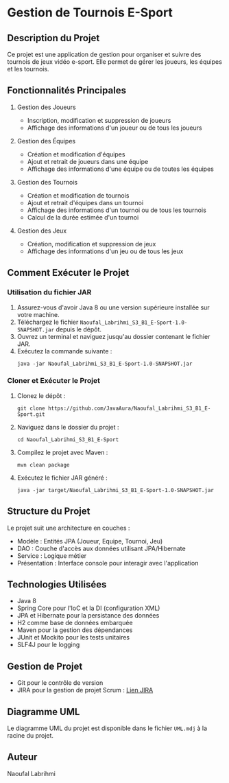 # Gestion de Tournois E-Sport

## Description du Projet

Ce projet est une application de gestion pour organiser et suivre des tournois de jeux vidéo e-sport. Elle permet de gérer les joueurs, les équipes et les tournois.

## Fonctionnalités Principales

1. Gestion des Joueurs

   - Inscription, modification et suppression de joueurs
   - Affichage des informations d'un joueur ou de tous les joueurs

2. Gestion des Équipes

   - Création et modification d'équipes
   - Ajout et retrait de joueurs dans une équipe
   - Affichage des informations d'une équipe ou de toutes les équipes

3. Gestion des Tournois

   - Création et modification de tournois
   - Ajout et retrait d'équipes dans un tournoi
   - Affichage des informations d'un tournoi ou de tous les tournois
   - Calcul de la durée estimée d'un tournoi

4. Gestion des Jeux
   - Création, modification et suppression de jeux
   - Affichage des informations d'un jeu ou de tous les jeux

## Comment Exécuter le Projet

### Utilisation du fichier JAR

1. Assurez-vous d'avoir Java 8 ou une version supérieure installée sur votre machine.
2. Téléchargez le fichier `Naoufal_Labrihmi_S3_B1_E-Sport-1.0-SNAPSHOT.jar` depuis le dépôt.
3. Ouvrez un terminal et naviguez jusqu'au dossier contenant le fichier JAR.
4. Exécutez la commande suivante :
   ```
   java -jar Naoufal_Labrihmi_S3_B1_E-Sport-1.0-SNAPSHOT.jar
   ```

### Cloner et Exécuter le Projet

1. Clonez le dépôt :
   ```
   git clone https://github.com/JavaAura/Naoufal_Labrihmi_S3_B1_E-Sport.git
   ```
2. Naviguez dans le dossier du projet :
   ```
   cd Naoufal_Labrihmi_S3_B1_E-Sport
   ```
3. Compilez le projet avec Maven :
   ```
   mvn clean package
   ```
4. Exécutez le fichier JAR généré :
   ```
   java -jar target/Naoufal_Labrihmi_S3_B1_E-Sport-1.0-SNAPSHOT.jar
   ```

## Structure du Projet

Le projet suit une architecture en couches :

- Modèle : Entités JPA (Joueur, Equipe, Tournoi, Jeu)
- DAO : Couche d'accès aux données utilisant JPA/Hibernate
- Service : Logique métier
- Présentation : Interface console pour interagir avec l'application

## Technologies Utilisées

- Java 8
- Spring Core pour l'IoC et la DI (configuration XML)
- JPA et Hibernate pour la persistance des données
- H2 comme base de données embarquée
- Maven pour la gestion des dépendances
- JUnit et Mockito pour les tests unitaires
- SLF4J pour le logging

## Gestion de Projet

- Git pour le contrôle de version
- JIRA pour la gestion de projet Scrum : [Lien JIRA](https://naoufallabrihmi.atlassian.net/jira/software/projects/ES/boards/2)

## Diagramme UML

Le diagramme UML du projet est disponible dans le fichier `UML.mdj` à la racine du projet.

## Auteur

Naoufal Labrihmi

